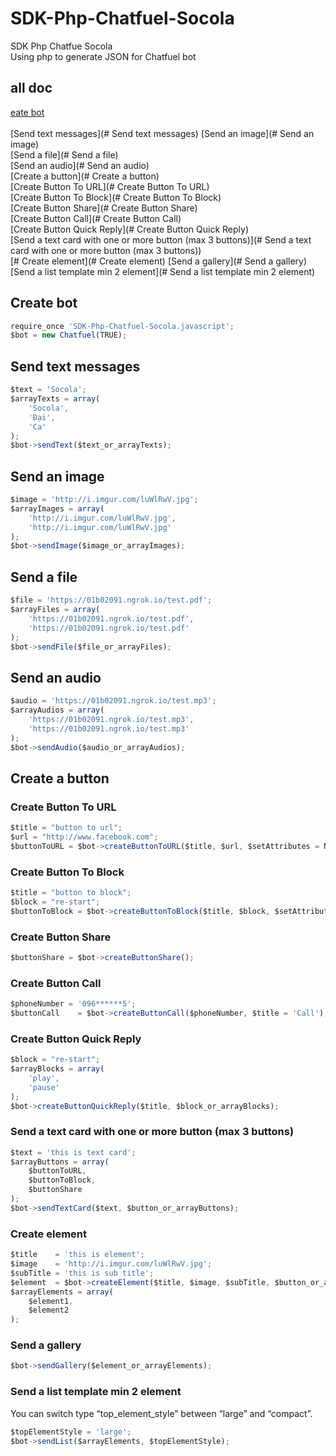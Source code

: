 # SDK-Php-Chatfuel-Socola
SDK Php Chatfue Socola <br>
Using php to generate JSON for Chatfuel bot

## all doc
[eate bot](#create-bot) <br> <br>
[Send text messages](# Send text messages)
[Send an image](# Send an image) <br>
[Send a file](# Send a file) <br>
[Send an audio](# Send an audio) <br>
[Create a button](# Create a button) <br>
[Create Button To URL](# Create Button To URL) <br>
[Create Button To Block](# Create Button To Block) <br>
[Create Button Share](# Create Button Share) <br>
[Create Button Call](# Create Button Call) <br>
[Create Button Quick Reply](# Create Button Quick Reply) <br>
[Send a text card with one or more button (max 3 buttons)](# Send a text card with one or more button (max 3 buttons)) <br>
[# Create element](# Create element)
[Send a gallery](# Send a gallery) <br>
[Send a list template min 2 element](# Send a list template min 2 element) <br>

## Create bot
```javascript
require_once 'SDK-Php-Chatfuel-Socola.javascript';
$bot = new Chatfuel(TRUE);
```

## Send text messages
```javascript
$text = 'Socola';
$arrayTexts = array(
	'Socola',
	'Đại',
	'Ca'
);
$bot->sendText($text_or_arrayTexts);
```

## Send an image
```javascript
$image = 'http://i.imgur.com/luWlRwV.jpg';
$arrayImages = array(
	'http://i.imgur.com/luWlRwV.jpg',
	'http://i.imgur.com/luWlRwV.jpg'
);
$bot->sendImage($image_or_arrayImages);
```

## Send a file
```javascript
$file = 'https://01b02091.ngrok.io/test.pdf';
$arrayFiles = array(
	'https://01b02091.ngrok.io/test.pdf',
	'https://01b02091.ngrok.io/test.pdf'
);
$bot->sendFile($file_or_arrayFiles);
```

## Send an audio
```javascript
$audio = 'https://01b02091.ngrok.io/test.mp3';
$arrayAudios = array(
	'https://01b02091.ngrok.io/test.mp3',
	'https://01b02091.ngrok.io/test.mp3'
);
$bot->sendAudio($audio_or_arrayAudios);
```

## Create a button

### Create Button To URL
```javascript
$title = "button to url";
$url = "http://www.facebook.com";
$buttonToURL = $bot->createButtonToURL($title, $url, $setAttributes = Null);
```

### Create Button To Block
```javascript
$title = "button to block";
$block = "re-start";
$buttonToBlock = $bot->createButtonToBlock($title, $block, $setAttributes = Null);
```

### Create Button Share
```javascript
$buttonShare = $bot->createButtonShare();
```

### Create Button Call
```javascript
$phoneNumber = '096******5';
$buttonCall    = $bot->createButtonCall($phoneNumber, $title = 'Call');
```

### Create Button Quick Reply
```javascript
$block = "re-start";
$arrayBlocks = array(
	'play',
	'pause'
);
$bot->createButtonQuickReply($title, $block_or_arrayBlocks);
```

### Send a text card with one or more button (max 3 buttons)
```javascript
$text = 'this is text card';
$arrayButtons = array(
	$buttonToURL,
	$buttonToBlock,
	$buttonShare
);
$bot->sendTextCard($text, $button_or_arrayButtons);
```

### Create element
```javascript
$title    = 'this is element';
$image    = 'http://i.imgur.com/luWlRwV.jpg';
$subTitle = 'this is sub title';
$element  = $bot->createElement($title, $image, $subTitle, $button_or_arrayButtons);
$arrayElements = array(
	$element1,
	$element2
);
```

### Send a gallery
```javascript
$bot->sendGallery($element_or_arrayElements);
```

### Send a list template min 2 element
You can switch type “top_element_style” between “large” and “compact”.
```javascript
$topElementStyle = 'large';
$bot->sendList($arrayElements, $topElementStyle);
```


```javascript

```
